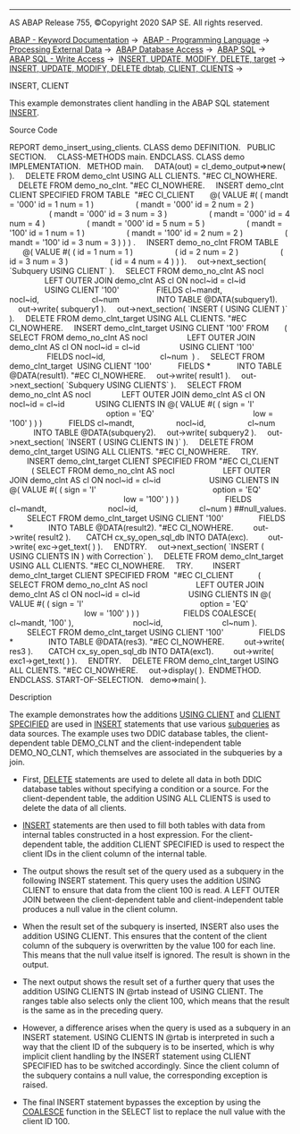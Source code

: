   

* * *

AS ABAP Release 755, ©Copyright 2020 SAP SE. All rights reserved.

[ABAP - Keyword Documentation](javascript:call_link\('abenabap.htm'\)) →  [ABAP - Programming Language](javascript:call_link\('abenabap_reference.htm'\)) →  [Processing External Data](javascript:call_link\('abenabap_language_external_data.htm'\)) →  [ABAP Database Access](javascript:call_link\('abenabap_sql.htm'\)) →  [ABAP SQL](javascript:call_link\('abenopensql.htm'\)) →  [ABAP SQL - Write Access](javascript:call_link\('abenopen_sql_writing.htm'\)) →  [INSERT, UPDATE, MODIFY, DELETE, target](javascript:call_link\('abapiumd_target.htm'\)) →  [INSERT, UPDATE, MODIFY, DELETE dbtab, CLIENT, CLIENTS](javascript:call_link\('abapiumd_client.htm'\)) → 

INSERT, CLIENT

This example demonstrates client handling in the ABAP SQL statement [INSERT](javascript:call_link\('abapinsert_dbtab.htm'\)).

Source Code

REPORT demo\_insert\_using\_clients.
CLASS demo DEFINITION.
  PUBLIC SECTION.
    CLASS-METHODS main.
ENDCLASS.
CLASS demo IMPLEMENTATION.
  METHOD main.
    DATA(out) = cl\_demo\_output=>new( ).
    DELETE FROM demo\_clnt USING ALL CLIENTS. "#EC CI\_NOWHERE.
    DELETE FROM demo\_no\_clnt. "#EC CI\_NOWHERE.
    INSERT demo\_clnt CLIENT SPECIFIED FROM TABLE  "#EC CI\_CLIENT
      @( VALUE #( ( mandt = '000' id = 1 num = 1 )
                  ( mandt = '000' id = 2 num = 2 )
                  ( mandt = '000' id = 3 num = 3 )
                  ( mandt = '000' id = 4 num = 4 )
                  ( mandt = '000' id = 5 num = 5 )
                  ( mandt = '100' id = 1 num = 1 )
                  ( mandt = '100' id = 2 num = 2 )
                  ( mandt = '100' id = 3 num = 3 ) ) ) .
    INSERT demo\_no\_clnt FROM TABLE
      @( VALUE #( ( id = 1 num = 1 )
                  ( id = 2 num = 2 )
                  ( id = 3 num = 3 )
                  ( id = 4 num = 4 ) ) ).
    out->next\_section( \`Subquery USING CLIENT\` ).
    SELECT FROM demo\_no\_clnt AS nocl
                LEFT OUTER JOIN demo\_clnt AS cl ON nocl~id = cl~id
                USING CLIENT '100'
                FIELDS cl~mandt,
                       nocl~id,
                       cl~num
                INTO TABLE @DATA(subquery1).
    out->write( subquery1 ).
    out->next\_section( \`INSERT ( USING CLIENT )\` ).
    DELETE FROM demo\_clnt\_target USING ALL CLIENTS. "#EC CI\_NOWHERE.
    INSERT demo\_clnt\_target USING CLIENT '100' FROM
      ( SELECT FROM demo\_no\_clnt AS nocl
                 LEFT OUTER JOIN demo\_clnt AS cl ON nocl~id = cl~id
                 USING CLIENT '100'
                 FIELDS nocl~id,
                        cl~num  ) .
    SELECT FROM demo\_clnt\_target  USING CLIENT '100'
           FIELDS \*
           INTO TABLE @DATA(result1). "#EC CI\_NOWHERE.
    out->write( result1 ).
    out->next\_section( \`Subquery USING CLIENTS\` ).
    SELECT FROM demo\_no\_clnt AS nocl
             LEFT OUTER JOIN demo\_clnt AS cl ON nocl~id = cl~id
             USING CLIENTS IN @( VALUE #( ( sign = 'I'
                                            option = 'EQ'
                                            low = '100' ) ) )
           FIELDS cl~mandt,
                  nocl~id,
                  cl~num
           INTO TABLE @DATA(subquery2).
    out->write( subquery2 ).
    out->next\_section( \`INSERT ( USING CLIENTS IN )\` ).
    DELETE FROM demo\_clnt\_target USING ALL CLIENTS. "#EC CI\_NOWHERE.
    TRY.
        INSERT demo\_clnt\_target CLIENT SPECIFIED FROM "#EC CI\_CLIENT
          ( SELECT FROM demo\_no\_clnt AS nocl
                     LEFT OUTER JOIN demo\_clnt AS cl ON nocl~id = cl~id
                     USING CLIENTS IN @( VALUE #( ( sign = 'I'
                                                    option = 'EQ'
                                                    low = '100' ) ) )
                    FIELDS cl~mandt,
                           nocl~id,
                           cl~num ) ##null\_values.
        SELECT FROM demo\_clnt\_target USING CLIENT '100'
               FIELDS \*
               INTO TABLE @DATA(result2). "#EC CI\_NOWHERE.
        out->write( result2 ).
      CATCH cx\_sy\_open\_sql\_db INTO DATA(exc).
        out->write( exc->get\_text( ) ).
    ENDTRY.
    out->next\_section( \`INSERT ( USING CLIENTS IN ) with Correction\` ).
    DELETE FROM demo\_clnt\_target USING ALL CLIENTS. "#EC CI\_NOWHERE.
    TRY.
        INSERT demo\_clnt\_target CLIENT SPECIFIED FROM  "#EC CI\_CLIENT
          ( SELECT FROM demo\_no\_clnt AS nocl
                     LEFT OUTER JOIN demo\_clnt AS cl ON nocl~id = cl~id
                     USING CLIENTS IN @( VALUE #( ( sign = 'I'
                                                    option = 'EQ'
                                                    low = '100' ) ) )
                   FIELDS COALESCE( cl~mandt, '100' ),
                          nocl~id,
                          cl~num ).
        SELECT FROM demo\_clnt\_target USING CLIENT '100'
               FIELDS \*
               INTO TABLE @DATA(res3). "#EC CI\_NOWHERE.
        out->write( res3 ).
      CATCH cx\_sy\_open\_sql\_db INTO DATA(exc1).
        out->write( exc1->get\_text( ) ).
    ENDTRY.
    DELETE FROM demo\_clnt\_target USING ALL CLIENTS. "#EC CI\_NOWHERE.
    out->display( ).  ENDMETHOD.
ENDCLASS.
START-OF-SELECTION.
  demo=>main( ).

Description

The example demonstrates how the additions [USING CLIENT](javascript:call_link\('abapiumd_client.htm'\)) and [CLIENT SPECIFIED](javascript:call_link\('abapiumd_client.htm'\)) are used in [INSERT](javascript:call_link\('abapinsert_dbtab.htm'\)) statements that use various [subqueries](javascript:call_link\('abapinsert_from_select.htm'\)) as data sources. The example uses two DDIC database tables, the client-dependent table DEMO\_CLNT and the client-independent table DEMO\_NO\_CLNT, which themselves are associated in the subqueries by a join.

-   First, [DELETE](javascript:call_link\('abapdelete_dbtab.htm'\)) statements are used to delete all data in both DDIC database tables without specifying a condition or a source. For the client-dependent table, the addition USING ALL CLIENTS is used to delete the data of all clients.

-   [INSERT](javascript:call_link\('abapinsert_dbtab.htm'\)) statements are then used to fill both tables with data from internal tables constructed in a host expression. For the client-dependent table, the addition CLIENT SPECIFIED is used to respect the client IDs in the client column of the internal table.

-   The output shows the result set of the query used as a subquery in the following INSERT statement. This query uses the addition USING CLIENT to ensure that data from the client 100 is read. A LEFT OUTER JOIN between the client-dependent table and client-independent table produces a null value in the client column.

-   When the result set of the subquery is inserted, INSERT also uses the addition USING CLIENT. This ensures that the content of the client column of the subquery is overwritten by the value 100 for each line. This means that the null value itself is ignored. The result is shown in the output.

-   The next output shows the result set of a further query that uses the addition USING CLIENTS IN @rtab instead of USING CLIENT. The ranges table also selects only the client 100, which means that the result is the same as in the preceding query.

-   However, a difference arises when the query is used as a subquery in an INSERT statement. USING CLIENTS IN @rtab is interpreted in such a way that the client ID of the subquery is to be inserted, which is why implicit client handling by the INSERT statement using CLIENT SPECIFIED has to be switched accordingly. Since the client column of the subquery contains a null value, the corresponding exception is raised.

-   The final INSERT statement bypasses the exception by using the [COALESCE](javascript:call_link\('abensql_coalesce.htm'\)) function in the SELECT list to replace the null value with the client ID 100.